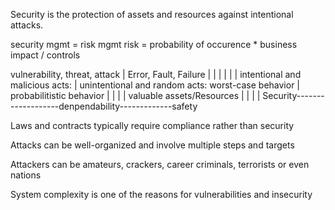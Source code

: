Security is the protection of assets and resources against intentional attacks.

security mgmt = risk mgmt
risk = probability of occurence * business impact / controls

vulnerability, threat, attack 			|			Error, Fault, Failure
			|							|						|
			|							|						|
	intentional and malicious acts:		|			unintentional and random acts:
	worst-case behavior					|			probabilitistic behavior
			|							|						|
			|				valuable assets/Resources 			|
			|							|						|
		Security-------------------denpendability-------------safety

Laws and contracts typically require compliance rather than security

Attacks can be well-organized and involve multiple steps and targets

Attackers can be amateurs, crackers, career criminals, terrorists or even nations

System complexity is one of the reasons for vulnerabilities and insecurity